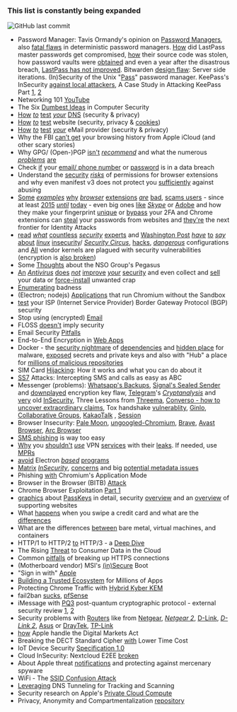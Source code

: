 ### This list is constantly being expanded
![GitHub last commit](https://img.shields.io/github/last-commit/beerisgood/Security-link-collection?label=last%20update%3A&style=flat-square)

* Password Manager: Tavis Ormandy's opinion on [Password Managers](https://lock.cmpxchg8b.com/passmgrs.html), also [fatal flaws](https://tonyarcieri.com/4-fatal-flaws-in-deterministic-password-managers) in deterministic password managers. [How](https://palant.info/2021/12/29/how-did-lastpass-master-passwords-get-compromised/) did LastPass master passwords get compromised, [how](https://www.malwarebytes.com/blog/news/2022/08/source-code-of-password-manager-lastpass-stolen-by-attacker) their source code was stolen, how password vaults were [obtained](https://palant.info/2022/12/23/lastpass-has-been-breached-what-now/) and even a year after the disastrous breach, [LastPass has not improved](https://palant.info/2023/09/05/a-year-after-the-disastrous-breach-lastpass-has-not-improved/). Bitwarden [design flaw](https://palant.info/2023/01/23/bitwarden-design-flaw-server-side-iterations/): Server side iterations. (In)Security of the Unix "[Pass](https://rot256.dev/post/pass/)" password manager. KeePass's InSecurity [against local attackers](https://www.cve.org/CVERecord?id=CVE-2023-24055), A Case Study in Attacking KeePass Part [1](https://blog.harmj0y.net/redteaming/a-case-study-in-attacking-keepass/), [2](https://blog.harmj0y.net/redteaming/keethief-a-case-study-in-attacking-keepass-part-2/)
* Networking 101 [YouTube](https://www.youtube.com/playlist?list=PLR0bgGon_WTKY2irHaG_lNRZTrA7gAaCj)
* The Six [Dumbest Ideas](https://www.ranum.com/security/computer_security/editorials/dumb/index.html) in Computer Security
* [How](https://www.grc.com/dns/dns.htm) [*to*](https://www.dnsleaktest.com) [test](https://bash.ws/dnsleak/) [*your*](https://dnscheck.tools/) [DNS](https://cmdns.dev.dns-oarc.net) (security & privacy)
* [How](https://www.ssllabs.com/ssltest/analyze.html) [*to*](https://www.virustotal.com/gui/home/url) [test](https://webbkoll.dataskydd.net/) website (security, privacy & [cookies](https://2gdpr.com)) 
* [How](https://mecsa.jrc.ec.europa.eu/) [*to*](https://internet.nl/test-mail/) [test](https://ssl-tools.net/mailservers) [*your*](https://www.emailprivacytester.com/) eMail provider (security & privacy)
* Why the FBI [can’t get](https://blog.cryptographyengineering.com/2021/03/25/whats-in-your-browser-backup/) your browsing history from Apple iCloud (and other scary stories)
* Why GPG/ (Open-)PGP [isn't](https://archive.is/K1eZz) [*recommend*](https://web.archive.org/web/20230601224637/https://twitter.com/DanielMicay/status/1145264664315604992) and what the numerous [*problems*](https://latacora.micro.blog/2019/07/16/the-pgp-problem.html) [are](https://www.kicksecure.com/wiki/OpenPGP#Issues_with_PGP)
* Check [if](https://sec.hpi.de/ilc/?lang=en) your [email/ phone number](https://haveibeenpwned.com/) or [password](https://haveibeenpwned.com/Passwords) is in a data breach
* Understand the [security](https://courses.csail.mit.edu/6.857/2016/files/24.pdf) [*risks*](https://support.google.com/chrome/a/answer/9897812) of permissions for browser extensions and why even manifest v3 does not protect you [sufficiently](https://mattfrisbie.substack.com/p/spy-chrome-extension) against abusing
* [Some](https://palant.info/2021/09/28/breaking-custom-cursor-to-p0wn-the-web/) [*examples*](https://palant.info/2021/08/02/data-exfiltration-in-keepa-price-tracker/) [why](https://palant.info/2021/06/28/having-fun-with-css-injection-in-a-browser-extension/) [*browser*](https://palant.info/2021/05/04/universal-xss-in-ninja-cookie-extension/) [extensions](https://palant.info/2021/04/13/print-friendly-pdf-full-compromise/) [*are*](https://palant.info/2020/12/10/how-anti-fingerprinting-extensions-tend-to-make-fingerprinting-easier/) [bad](https://palant.info/2020/02/25/mcafee-webadvisor-from-xss-in-a-sandboxed-browser-extension-to-administrator-privileges/), [scams users](https://youtu.be/vc4yL3YTwWk) - since at least [2015](https://security.googleblog.com/2015/03/out-with-unwanted-ad-injectors.html) [*until*](https://www.imperva.com/blog/the-ad-blocker-that-injects-ads/) [today](https://portswigger.net/research/ublock-i-exfiltrate-exploiting-ad-blockers-with-css) - even big ones [like](https://palant.info/2022/03/14/party-time-injecting-code-into-teleparty-extension/) [*Skype*](https://palant.info/2022/03/01/skype-extension-all-functionality-broken-still-exploitable/) or [Adobe](https://palant.info/2022/04/19/adobe-acrobat-hollowing-out-same-origin-policy/) and how they make your fingerprint [unique](https://en.wikipedia.org/wiki/Device_fingerprint#Browser_extensions) or [bypass](https://www.trustwave.com/en-us/resources/blogs/spiderlabs-blog/rilide-a-new-malicious-browser-extension-for-stealing-cryptocurrencies/) your 2FA and Chrome extensions can [steal](https://arxiv.org/pdf/2308.16321.pdf) your passwords from websites and [they're](https://www.bleepingcomputer.com/news/security/malicious-browser-extensions-are-the-next-frontier-for-identity-attacks/) the next frontier for Identity Attacks
* [read](https://madaidans-insecurities.github.io/linux.html) [*what*](https://forums.whonix.org/t/fixing-the-desktop-linux-security-model/9172/2) [countless](https://www.reddit.com/r/GrapheneOS/comments/bj1gpz/syzbot_and_the_tale_of_thousand_kernel_bugs/) [*security*](https://forums.grsecurity.net/viewtopic.php?f=7&t=4309) [experts](https://theinvisiblethings.blogspot.com/2011/04/linux-security-circus-on-gui-isolation.html) and [Washington Post](https://www.washingtonpost.com/sf/business/2015/11/05/net-of-insecurity-the-kernel-of-the-argument/) [*have*](https://slo-tech.com/clanki/10001en/) [to](https://www.youtube.com/watch?v=LqaWIn4y26E) [*say*](https://www.youtube.com/watch?v=BVOCYFTC_rQ) [about](https://grsecurity.net/~spender/interview_notes.txt) [*linux*](https://jenda.hrach.eu/w/linux-insecurity) [insecurity](https://web.archive.org/web/20210404210717/https://dnetc.net/are-the-bsd-dying/)/ [*Security Circus*](https://blog.invisiblethings.org/2011/04/23/linux-security-circus-on-gui-isolation.html), [hacks](https://ar.al/2022/08/30/dear-linux-privileged-ports-must-die/), [*dangerous*](https://bitsex.net/english/2021/kodachi-linux-is-probably-not-secure/) configurations and [All](https://ciq.com/whitepaper/vendor-kernels-bugs-stability/) vendor kernels are plagued with security vulnerabilities (encryption is [also broken](https://0pointer.net/blog/authenticated-boot-and-disk-encryption-on-linux.html))
* Some [Thoughts](https://qua3k.github.io/pegasus/) about the NSO Group's Pegasus
* [An](https://web.archive.org/web/20211009210153/https://twitter.com/ZanthedNT/status/1446943944261128192) [*Antivirus*](https://archive.is/pyY3l) [does](https://archive.is/bxpzf) [*not*](https://archive.is/4WWXD) [improve](https://archive.is/7aKME) [*your*](https://archive.is/cwxDK) [security](https://privsec.dev/knowledge/badness-enumeration/#antiviruses) and even collect and [sell](https://www.bleepingcomputer.com/news/security/ftc-to-ban-avast-from-selling-browsing-data-for-advertising-purposes/) your data or [force-install](https://www.bleepingcomputer.com/news/security/kaspersky-deletes-itself-installs-ultraav-antivirus-without-warning/) unwanted crap
* [Enumerating](https://lwn.net/Articles/293034/) badness
* (Electron; nodejs) [Applications](https://github.com/sickcodes/no-sandbox) that run Chromium without the Sandbox
* [test](https://isbgpsafeyet.com/) your ISP (Internet Service Provider) Border Gateway Protocol (BGP) security
* Stop using (encrypted) [Email](https://latacora.singles/2020/02/19/stop-using-encrypted.html)
* FLOSS [doesn't](https://seirdy.one/2022/02/02/floss-security.html) imply security
* Email Security [Pitfalls](https://web.archive.org/web/20230601105530/https://improsec.com/tech-blog/email-security-pitfalls)
* End-to-End Encryption in [Web Apps](https://cronokirby.com/posts/2021/06/e2e_in_the_browser/)
* Docker - the [security nightmare](https://wonderfall.dev/docker-hardening/#is-it-really-a-security-nightmare) of [dependencies](https://wonderfall.dev/docker-hardening/#the-nightmare-of-dependencies) and [hidden place](https://community.atlassian.com/t5/Trust-Security-articles/Hiding-malware-in-Docker-Desktop-s-virtual-machine/ba-p/1924743) for malware, [exposed](https://arxiv.org/pdf/2307.03958.pdf) secrets and private keys and also with "Hub" a place for [millions of malicious repositories](https://jfrog.com/blog/attacks-on-docker-with-millions-of-malicious-repositories-spread-malware-and-phishing-scams/)
* SIM Card [Hijacking](https://www.maketecheasier.com/sim-card-hijacking/): How it works and what you can do about it
* [SS7](https://secure-voice.com/ss7_attacks/) Attacks: Intercepting SMS and calls as easy as ABC
* Messenger (problems): [Whatsapp's Backups](https://sudneela.github.io/posts/the-workings-of-whatsapps-end-to-end-encrypted-backups/), [Signal's Sealed Sender](https://www.ndss-symposium.org/ndss-paper/improving-signals-sealed-sender/) and [downplayed](https://www.bleepingcomputer.com/news/security/signal-downplays-encryption-key-flaw-fixes-it-after-x-drama/) encryption key flaw, [Telegram](https://portswigger.net/daily-swig/multiple-encryption-flaws-uncovered-in-telegram-messaging-protocol)'s [*Cryptanalysis*](https://www.cryptofails.com/post/70546720222/telegrams-cryptanalysis-contest) and [very](https://words.filippo.io/dispatches/telegram-ecdh/) old [InSecurity](https://blog.bytebytego.com/p/ep29-online-gaming-protocol#§is-telegram-secure), Three Lessons from [Threema](https://breakingthe3ma.app/), [Converso - how to uncover extraordinary claims](https://crnkovic.dev/testing-converso/), Tox handshake [vulnerablity](https://blog.tox.chat/2023/03/redesign-of-toxs-cryptographic-handshake/), [Ginlo](https://lets.re/blog/ginlo/), [Collaborative Groups](https://lets.re/blog/roll-your-own-e2ee-protocol/), [KakaoTalk](https://stulle123.github.io/posts/kakaotalk/secret-chat/) , [Session](https://soatok.blog/2025/01/14/dont-use-session-signal-fork/)
* Browser Insecurity: [Pale Moon](https://seirdy.one/notes/2022/06/01/pale-moon/), [ungoogled-Chromium](https://qua3k.github.io/ungoogled/), [Brave](https://www.spacebar.news/p/stop-using-brave-browser), [Avast Browser](https://palant.info/2024/07/15/how-insecure-is-avast-secure-browser/), [Arc Browser](https://kibty.town/blog/arc/)
* [SMS phishing](https://www.bejarano.io/sms-phishing/) is way too easy
* [Why](https://gergelykalman.com/why-you-shouldnt-use-a-commercial-vpn-amateur-hour-with-windscribe.html) you [shouldn't](https://gist.github.com/joepie91/5a9909939e6ce7d09e29) [*use*](https://superuser.com/a/926524) VPN [services](https://educatedguesswork.org/posts/public-wifi/) with their [leaks](https://www.leviathansecurity.com/blog/tunnelvision). If needed, use [MPRs](https://invisv.com/articles/relay.html)
* [avoid](https://blog.sekoia.io/luckymouse-uses-a-backdoored-electron-app-to-target-macos/) Electron [*based*](https://web.archive.org/web/20220816044304/https://www.malwarebytes.com/blog/news/2022/08/a-vulnerability-was-found-in-electron-which-is-what-drives-discord-spotify-and-microsoft-teams) [programs](https://blog.doyensec.com/2022/09/27/electron-api-default-permissions.html)
* [Matrix](https://archive.is/bPrxT) [*InSecurity*](https://archive.is/lqtLl), [concerns](https://anarc.at/blog/2022-06-17-matrix-notes/) and big [potential metadata issues](https://blog.erethon.com/blog/2023/06/21/what-happens-when-a-matrix-server-disappears/)
* Phishing [with](https://mrd0x.com/phishing-with-chromium-application-mode/) Chromium's Application Mode
* Browser in the Browser (BITB) [Attack](https://mrd0x.com/browser-in-the-browser-phishing-attack/)
* Chrome Browser Exploitation [Part 1](https://jhalon.github.io/chrome-browser-exploitation-1/)
* [graphics](https://archive.is/432zQ) about [PassKeys](https://www.passkeys.io) in detail, security [overview](https://support.apple.com/102195) and an [overview](https://passkeys.directory) of supporting websites
* What [happens](https://blog.bytebytego.com/i/64353490/how-does-visa-work-when-we-swipe-a-credit-card-at-a-merchants-shop) when you swipe a credit card and what are the [differences](https://blog.bytebytego.com/i/68502474/visa-vs-american-express)
* What are the differences [between](https://www.youtube.com/watch?v=Jz8Gs4UHTO8) bare metal, virtual machines, and containers
* HTTP/1 to HTTP/2 [to](https://www.youtube.com/watch?v=a-sBfyiXysI) HTTP/3 - a [Deep Dive](https://blog.bytebytego.com/p/http1-vs-http2-vs-http3-a-deep-dive)
* The Rising [Threat](https://www.apple.com/newsroom/pdfs/The-Rising-Threat-to-Consumer-Data-in-the-Cloud.pdf) to Consumer Data in the Cloud
* Common [pitfalls](https://palant.info/2022/12/08/common-pitfalls-of-breaking-up-https-connections/) of breaking up HTTPS connections
* (Motherboard vendor) MSI's [(in)Secure](https://dawidpotocki.com/en/2023/01/13/msi-insecure-boot/) Boot
* "Sign in with" [Apple](https://www.apple.com/privacy/docs/Sign_in_with_Apple_White_Paper_Nov_2019.pdf)
* [Building a Trusted Ecosystem](https://www.apple.com/privacy/docs/Building_a_Trusted_Ecosystem_for_Millions_of_Apps.pdf) for Millions of Apps
* Protecting Chrome Traffic with [Hybrid Kyber KEM](https://blog.chromium.org/2023/08/protecting-chrome-traffic-with-hybrid.html)
* fail2ban [sucks](https://j3s.sh/thought/fail2ban-sux.html), [pfSense](https://www.bleepingcomputer.com/news/security/over-1-450-pfsense-servers-exposed-to-rce-attacks-via-bug-chain/)
* iMessage with [PQ3](https://security.apple.com/blog/imessage-pq3/) post-quantum cryptographic protocol - external security review [1](https://security.apple.com/assets/files/Security_analysis_of_the_iMessage_PQ3_protocol_Stebila.pdf), [2](https://security.apple.com/assets/files/A_Formal_Analysis_of_the_iMessage_PQ3_Messaging_Protocol_Basin_et_al.pdf)
* Security problems with [Routers](https://routersecurity.org/consumerrouters.php) like from [Netgear](https://web.archive.org/web/20240610184918/https://redfoxsec.com/blog/security-advisory-multiple-vulnerabilities-in-netgear-wnr614-router/), [*Netgear 2*](https://www.bleepingcomputer.com/news/security/netgear-warns-users-to-patch-authentication-bypass-xss-router-flaws/), [D-Link](https://www.bleepingcomputer.com/news/security/hackers-exploit-critical-d-link-dir-859-router-flaw-to-steal-passwords/), [*D-Link 2*](https://www.bleepingcomputer.com/news/security/d-link-fixes-critical-rce-hardcoded-password-flaws-in-wifi-6-routers/), [Asus](https://www.bleepingcomputer.com/news/security/asus-warns-of-critical-remote-authentication-bypass-on-7-routers/) or [DrayTek](https://www.bleepingcomputer.com/news/security/draytek-fixed-critical-flaws-in-over-700-000-exposed-routers/), [TP-Link](https://www.bleepingcomputer.com/news/security/new-botnet-exploits-vulnerabilities-in-nvrs-tp-link-routers/)
* [how](https://developer.apple.com/security/complying-with-the-dma.pdf) Apple handle the Digital Markets Act
* Breaking the DECT Standard Cipher [with](https://eprint.iacr.org/2024/404) Lower Time Cost
* IoT Device Security [Specification 1.0](https://csa-iot.org/newsroom/the-connectivity-standards-alliance-product-security-working-group-launches-the-iot-device-security-specification-1-0/)
* Cloud InSecurity: Nextcloud E2EE [broken](https://eprint.iacr.org/2024/546.pdf)
* About Apple threat [notifications](https://support.apple.com/102174) and protecting against mercenary spyware
* WiFi - The [SSID Confusion Attack](https://www.top10vpn.com/research/wifi-vulnerability-ssid/)
* [Leveraging](https://unit42.paloaltonetworks.com/three-dns-tunneling-campaigns/) DNS Tunneling for Tracking and Scanning
* Security research on Apple's [Private Cloud Compute](https://security.apple.com/blog/pcc-security-research)
* Privacy, Anonymity and Compartmentalization [repository](https://github.com/HotCakeX/Privacy-Anonymity-Compartmentalization)
